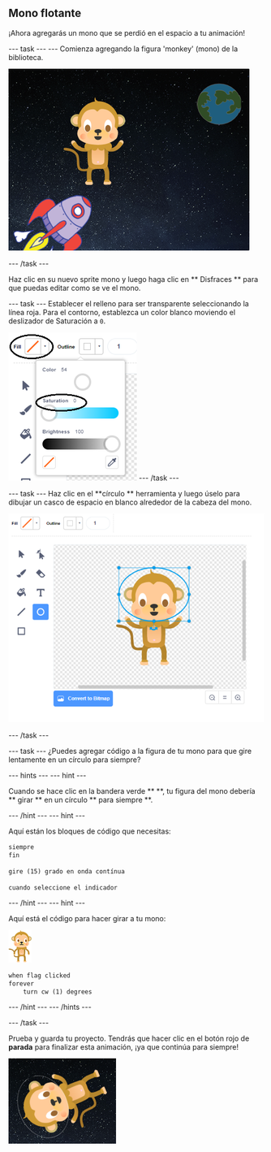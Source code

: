 ## Mono flotante

¡Ahora agregarás un mono que se perdió en el espacio a tu animación!

\--- task \--- \--- Comienza agregando la figura 'monkey' (mono) de la biblioteca.

![Agregar la figura de un mono](images/space-monkey-sprite.png)

\--- /task \---

Haz clic en su nuevo sprite mono y luego haga clic en ** Disfraces ** para que puedas editar como se ve el mono.

\--- task \--- Establecer el relleno para ser transparente seleccionando la línea roja. Para el contorno, establezca un color blanco moviendo el deslizador de Saturación a `0`.

![Hacer color blanco](images/make-white.png) \--- /task \---

\--- task \--- Haz clic en el **círculo ** herramienta y luego úselo para dibujar un casco de espacio en blanco alrededor de la cabeza del mono.

![Casco espacial del mono](images/space-monkey-edit.png)

\--- /task \---

\--- task \--- ¿Puedes agregar código a la figura de tu mono para que gire lentamente en un círculo para siempre?

\--- hints \--- \--- hint \---

Cuando se hace clic en la bandera verde ** **, tu figura del mono debería ** girar ** en un círculo ** para siempre **.

\--- /hint \--- \--- hint \---

Aquí están los bloques de código que necesitas:

```blocks3
siempre
fin

gire (15) grado en onda contínua

cuando seleccione el indicador
```

\--- /hint \--- \--- hint \---

Aquí está el código para hacer girar a tu mono:

![Figura del Mono](images/sprite-monkey.png)

```blocks3
when flag clicked
forever
    turn cw (1) degrees
```

\--- /hint \--- \--- /hints \---

\--- /task \---

Prueba y guarda tu proyecto. Tendrás que hacer clic en el botón rojo de **parada** para finalizar esta animación, ¡ya que continúa para siempre!

![Prueba el mono que gira](images/space-spin-test.png)
